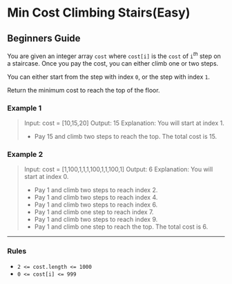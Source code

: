 # Min Cost Climbing Stairs(Easy)

## Beginners Guide

You are given an integer array `cost` where `cost[i]` is the `cost` of `i`$^{th}$ step on a staircase. Once you pay the cost, you can either climb one or two steps.

You can either start from the step with index `0`, or the step with index `1`.

Return the minimum cost to reach the top of the floor.

### Example 1

>Input: cost = [10,15,20]
> Output: 15
> Explanation: You will start at index 1.
> - Pay 15 and climb two steps to reach the top.
> The total cost is 15.

### Example 2

> Input: cost = [1,100,1,1,1,100,1,1,100,1]
> Output: 6
> Explanation: You will start at index 0.
> - Pay 1 and climb two steps to reach index 2.
> - Pay 1 and climb two steps to reach index 4.
> - Pay 1 and climb two steps to reach index 6.
> - Pay 1 and climb one step to reach index 7.
> - Pay 1 and climb two steps to reach index 9.
> - Pay 1 and climb one step to reach the top.
> The total cost is 6.

---

### Rules

* `2 <= cost.length <= 1000`
* `0 <= cost[i] <= 999`
